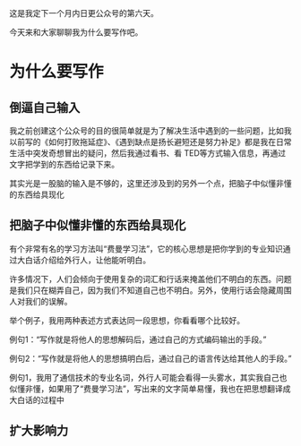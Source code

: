 这是我定下一个月内日更公众号的第六天。

今天来和大家聊聊我为什么要写作吧。

# 为什么要写作
## 倒逼自己输入
我之前创建这个公众号的目的很简单就是为了解决生活中遇到的一些问题，比如我以前写的《如何打败拖延症》、《遇到缺点是扬长避短还是努力补足》都是我在日常生活中突发奇想冒出的疑问，然后我通过看书、看 TED等方式输入信息，再通过文字把学到的东西给记录下来。

其实光是一股脑的输入是不够的，这里还涉及到的另外一个点，把脑子中似懂非懂的东西给具现化

## 把脑子中似懂非懂的东西给具现化
有个非常有名的学习方法叫“费曼学习法”，它的核心思想是把你学到的专业知识通过大白话介绍给外行人，让他能听明白。

许多情况下，人们会倾向于使用复杂的词汇和行话来掩盖他们不明白的东西。问题是我们只在糊弄自己，因为我们不知道自己也不明白。另外，使用行话会隐藏周围人对我们的误解。

举个例子，我用两种表述方式表达同一段思想，你看看哪个比较好。

例句1：“写作就是将他人的思想解码后，通过自己的方式编码输出的手段。”

例句2：“写作就是将他人的思想搞明白后，通过自己的语言传达给其他人的手段。”

例句1，我用了通信技术的专业名词，外行人可能会看得一头雾水，其实我自己也似懂非懂，如果用了“费曼学习法”，写出来的文字简单易懂，我也在把思想翻译成大白话的过程中

## 扩大影响力

